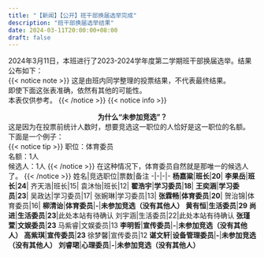 ```yaml
---
title: "【新闻】【公开】班干部换届选举完成"
description: "班干部换届选举结果"
date: 2024-03-11T20:00:00+08:00
draft: false
---
```


2024年3月11日，本班进行了2023-2024学年度第二学期班干部换届选举。结果公布如下：  
{{< notice note >}}
这是由班内同学整理的投票结果，不代表最终结果。  
即使下面这张表准确，依然有其他的可能性。  
本表仅供参考。
{{< /notice >}}
{{< notice info >}}
**<center>为什么“未参加竞选”？</center>**
这是因为在投票前统计人数时，想要竞选这一职位的人恰好是这一职位的名额。  
下面是一个例子：  
{{< notice tip >}}
职位：体育委员  
名额：1人  
候选人：1人
{{< /notice >}}
在这种情况下，体育委员自然就是那唯一的候选人了。
{{< /notice >}}
姓名|竞选职位|票数|备注
-|-|-|-
**杨嘉粱**|**班长**|**20**|
**李果岳**|**班长**|**24**|
齐天浩|班长|15|
袁沐怡|班长|12|
**翟浩宇**|**学习委员**|**18**|
**王奕涵**|**学习委员**|**23**|
吴政达|学习委员|17|
张婉琳|学习委员|13|
**张霖畅**|**体育委员**|**20**|
贺治锦|体育委员|16|
**柳清诒**|**体育委员**|**-**|**未参加竞选（没有其他人）**
**黄有恒**|**生活委员**|**29**
**尚进**|**生活委员**|**23**|此处本站有待确认
刘宇涵|生活委员|22|此处本站有待确认
**张瑾萱**|**文娱委员**|**23**
马紫睿|文娱委员|13
**李明哲**|**宣传委员**|**-**|**未参加竞选（没有其他人）**
**高紫琪**|**宣传委员**|**23**
徐梦馨|宣传委员|12
**谌文轩**|**设备管理委员**|**-**|**未参加竞选（没有其他人）**
**刘睿珺**|**心理委员**|**-**|**未参加竞选（没有其他人）**